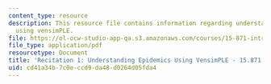 ```yaml
---
content_type: resource
description: This resource file contains information regarding understanding epidemics
  using vensimPLE.
file: https://ol-ocw-studio-app-qa.s3.amazonaws.com/courses/15-871-introduction-to-system-dynamics-fall-2013/cd41a34b7c0eccd9da48d0264d05fda4_MIT15_871F13_rec1.pdf
file_type: application/pdf
resourcetype: Document
title: 'Recitation 1: Understanding Epidemics Using VensimPLE - 15.871 Fall 2013'
uid: cd41a34b-7c0e-ccd9-da48-d0264d05fda4
---
```

